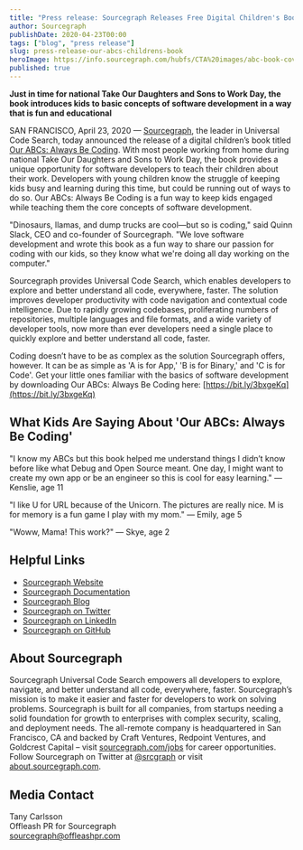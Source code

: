 ```yaml
---
title: "Press release: Sourcegraph Releases Free Digital Children's Book Titled 'Our ABCs: Always Be Coding'"
author: Sourcegraph
publishDate: 2020-04-23T00:00
tags: ["blog", "press release"]
slug: press-release-our-abcs-childrens-book
heroImage: https://info.sourcegraph.com/hubfs/CTA%20images/abc-book-cover.png
published: true
---
```


**Just in time for national Take Our Daughters and Sons to Work Day, the book introduces kids to basic concepts of software development in a way that is fun and educational**

SAN FRANCISCO, April 23, 2020 &mdash; [Sourcegraph](https://about.sourcegraph.com/), the leader in Universal Code Search, today announced the release of a digital children’s book titled [Our ABCs: Always Be Coding](https://about.sourcegraph.com/resources/abcs-book/). With most people working from home during national Take Our Daughters and Sons to Work Day, the book provides a unique opportunity for software developers to teach their children about their work. Developers with young children know the struggle of keeping kids busy and learning during this time, but could be running out of ways to do so. Our ABCs: Always Be Coding is a fun way to keep kids engaged while teaching them the core concepts of software development.

"Dinosaurs, llamas, and dump trucks are cool—but so is coding," said Quinn Slack, CEO and co-founder of Sourcegraph. "We love software development and wrote this book as a fun way to share our passion for coding with our kids, so they know what we're doing all day working on the computer."

Sourcegraph provides Universal Code Search, which enables developers to explore and better understand all code, everywhere, faster. The solution improves developer productivity with code navigation and contextual code intelligence. Due to rapidly growing codebases, proliferating numbers of repositories, multiple languages and file formats, and a wide variety of developer tools, now more than ever developers need a single place to quickly explore and better understand all code, faster.

Coding doesn’t have to be as complex as the solution Sourcegraph offers, however. It can be as simple as 'A is for App,' 'B is for Binary,' and 'C is for Code'. Get your little ones familiar with the basics of software development by downloading Our ABCs: Always Be Coding here: [https://bit.ly/3bxgeKq](https://bit.ly/3bxgeKq)

## What Kids Are Saying About 'Our ABCs: Always Be Coding'
"I know my ABCs but this book helped me understand things I didn’t know before like what Debug and Open Source meant. One day, I might want to create my own app or be an engineer so this is cool for easy learning."
&mdash; Kenslie, age 11

"I like U for URL because of the Unicorn. The pictures are really nice. M is for memory is a fun game I play with my mom."
&mdash; Emily, age 5

"Woww, Mama! This work?"
&mdash; Skye, age 2

## Helpful Links

- [Sourcegraph Website](https://about.sourcegraph.com/)
- [Sourcegraph Documentation](https://docs.sourcegraph.com/)
- [Sourcegraph Blog](https://about.sourcegraph.com/blog/)
- [Sourcegraph on Twitter](https://twitter.com/srcgraph)
- [Sourcegraph on LinkedIn](https://www.linkedin.com/company/sourcegraph/)
- [Sourcegraph on GitHub](https://github.com/sourcegraph)

## About Sourcegraph

Sourcegraph Universal Code Search empowers all developers to explore, navigate, and better understand all code, everywhere, faster. Sourcegraph’s mission is to make it easier and faster for developers to work on solving problems. Sourcegraph is built for all companies, from startups needing a solid foundation for growth to enterprises with complex security, scaling, and deployment needs. The all-remote company is headquartered in San Francisco, CA and backed by Craft Ventures, Redpoint Ventures, and Goldcrest Capital – visit [sourcegraph.com/jobs](https://about.sourcegraph.com/jobs/) for career opportunities. Follow Sourcegraph on Twitter at [@srcgraph](https://twitter.com/srcgraph?lang=en) or visit [about.sourcegraph.com](https://about.sourcegraph.com/).

## Media Contact

Tany Carlsson<br>
Offleash PR for Sourcegraph<br>
[sourcegraph@offleashpr.com ](mailto:sourcegraph@offleashpr.com)
